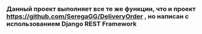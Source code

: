 ### Данный проект выполняет все те же функции, что и проект https://github.com/SeregaGG/DeliveryOrder , но написан с использованием Django REST Framework